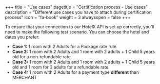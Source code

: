 +++
title = "Use cases"
pagetitle = "Certification process - Use cases"
description = "Different use cases you have to attach during certification process"
icon = "fa-book"
weight = 3
alwaysopen = false
+++

To ensure that your connection to our HotelX API is set up correctly, you’ll need to make
the following test scenario. You can choose the hotel and dates you prefer:

- **Case 1:** 1 room with 2 Adults for a Package rate rule.
- **Case 2:** 1 room with 2 Adults and 1 room with 2 adults + 1 Child 5 years old for a non-refundable rate.
- **Case 3:** 1 room with 2 Adults and 1 room with 2 adults + 1 Child 5 years old and 1 room for 3 adults for a refundable rate.
- **Case 4:** 1 room with 2 Adults for a payment type **different** than MERCHANT
